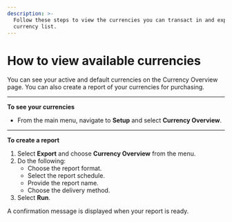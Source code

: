```yaml
---
description: >-
  Follow these steps to view the currencies you can transact in and export the
  currency list.
---
```


# How to view available currencies

You can see your active and default currencies on the Currency Overview page. You can also create a report of your currencies for purchasing.

***

**To see your currencies**

* From the main menu, navigate to **Setup** and select **Currency Overview**.

***

**To create a report**

1. Select **Export** and choose **Currency Overview** from the menu.
2. Do the following:
   * Choose the report format.
   * Select the report schedule.
   * Provide the report name.
   * Choose the delivery method.
3. Select **Run**.

A confirmation message is displayed when your report is ready.
